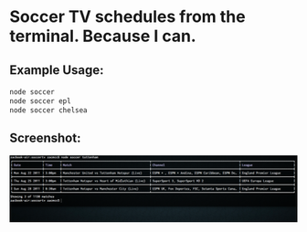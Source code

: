 Soccer TV schedules from the terminal. Because I can.
=====================================================

Example Usage:
--------------
	node soccer
	node soccer epl
	node soccer chelsea
	
Screenshot:
-----------
![soccertv screenshot](https://github.com/zhm/soccertv/raw/master/screenshot.png)
